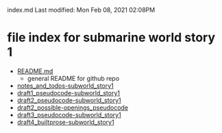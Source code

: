 index.md
Last modified: Mon Feb 08, 2021  02:08PM

# file index for submarine world story 1
* [README.md](README.md)
	* general README for github repo
* [notes_and_todos-subworld_story1](notes_and_todos-subworld_story1)
* [draft1_pseudocode-subworld_story1](draft1_pseudocode-subworld_story1)
* [draft2_pseudocode-subworld_story1](draft2_pseudocode-subworld_story1)
* [draft2_possible-openings_pseudocode](draft2_possible-openings_pseudocode)
* [draft3_pseudocode-subworld_story1](draft3_pseudocode-subworld_story1)
* [draft4_builtprose-subworld_story1](draft4_builtprose-subworld_story1)


